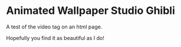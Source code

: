 # Animated Wallpaper Studio Ghibli
A test of the video tag on an html page.

Hopefully you find it as beautiful as I do!
